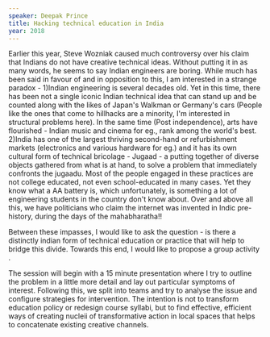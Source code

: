 ```yaml
---
speaker: Deepak Prince
title: Hacking technical education in India
year: 2018
---
```

Earlier this year, Steve Wozniak caused much controversy over his claim that Indians do not have creative technical ideas. Without putting it in as many words, he seems to say Indian engineers are boring. While much has been said in favour of and in opposition to this, I am interested in a strange paradox - 1)Indian engineering is several decades old. Yet in this time, there has been not a single iconic Indian technical idea that can stand up and be counted along with the likes of Japan's Walkman or Germany's cars (People like the ones that come to hillhacks are a minority, I'm interested in structural problems here). In the same time (Post independence), arts have flourished - Indian music and cinema for eg., rank among the world's best. 2)India has one of the largest thriving second-hand or refurbishment markets (electronics and various hardware for eg.) and it has its own cultural form of technical bricolage - Jugaad - a putting together of diverse objects gathered from what is at hand, to solve a problem that immediately confronts the jugaadu. Most of the people engaged in these practices are not college educated, not even school-educated in many cases. Yet they know what a AA battery is, which unfortunately, is something a lot of engineering students in the country don't know about. Over and above all this, we have politicians who claim the internet was invented in Indic pre-history, during the days of the mahabharatha!!

Between these impasses, I would like to ask the question - is there a distinctly indian form of technical education or practice that will help to bridge this divide. Towards this end, I would like to propose a group activity .

The session will begin with a 15 minute presentation where I try to outline the problem in a little more detail and lay out particular symptoms of interest. Following this, we split into teams and try to analyse the issue and configure strategies for intervention. The intention is not to transform education policy or redesign course syllabi, but to find effective, efficient ways of creating nucleii of transformative action in local spaces that helps to concatenate existing creative channels. 
